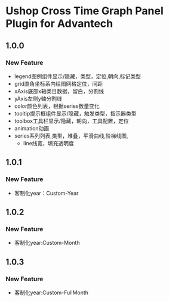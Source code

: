 # Ushop Cross Time Graph Panel Plugin for Advantech

## 1.0.0

### New Feature
- legend图例组件显示/隐藏，类型，定位,朝向,标记类型
- grid直角坐标系内绘图网格定位，间距
- xAxis底部x轴类目数据，留白，分割线
- yAxis左侧y轴分割线
- color颜色列表，根据series数量变化
- tooltip提示框组件显示/隐藏，触发类型，指示器类型
- toolbox工具栏显示/隐藏，朝向，工具配置，定位
- animation动画
- series系列列表,类型，堆叠，平滑曲线,阶梯线图,
  - line线宽，填充透明度


## 1.0.1

### New Feature 
- 客制化year：Custom-Year


## 1.0.2

### New Feature
- 客制化year:Custom-Month


## 1.0.3

### New Feature
- 客制化year:Custom-FullMonth
